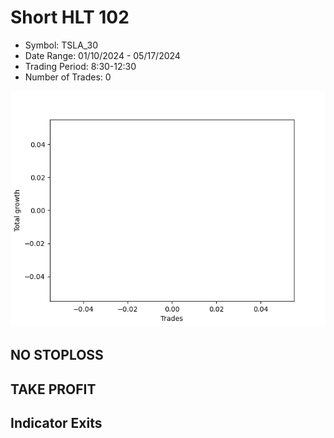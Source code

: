 # Short HLT 102 
- Symbol: TSLA_30
- Date Range: 01/10/2024 - 05/17/2024
- Trading Period: 8:30-12:30
- Number of Trades: 0

![Plot](ShortHLT102TSLA_30.png)
## NO STOPLOSS








## TAKE PROFIT









## Indicator Exits
